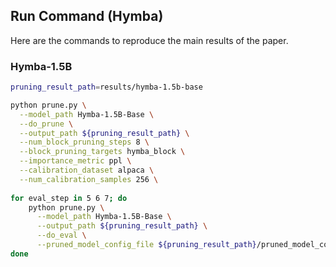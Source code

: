 ## Run Command (Hymba)

Here are the commands to reproduce the main results of the paper.

### Hymba-1.5B

```bash
pruning_result_path=results/hymba-1.5b-base

python prune.py \
  --model_path Hymba-1.5B-Base \
  --do_prune \
  --output_path ${pruning_result_path} \
  --num_block_pruning_steps 8 \
  --block_pruning_targets hymba_block \
  --importance_metric ppl \
  --calibration_dataset alpaca \
  --num_calibration_samples 256 \
 
for eval_step in 5 6 7; do
    python prune.py \
      --model_path Hymba-1.5B-Base \
      --output_path ${pruning_result_path} \
      --do_eval \
      --pruned_model_config_file ${pruning_result_path}/pruned_model_configs/config.hymba_block.${eval_step}.json
done
```
